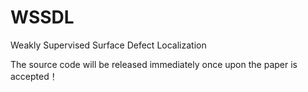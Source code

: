 # WSSDL
Weakly Supervised Surface Defect Localization

The source code will be released immediately once upon the paper is accepted！
